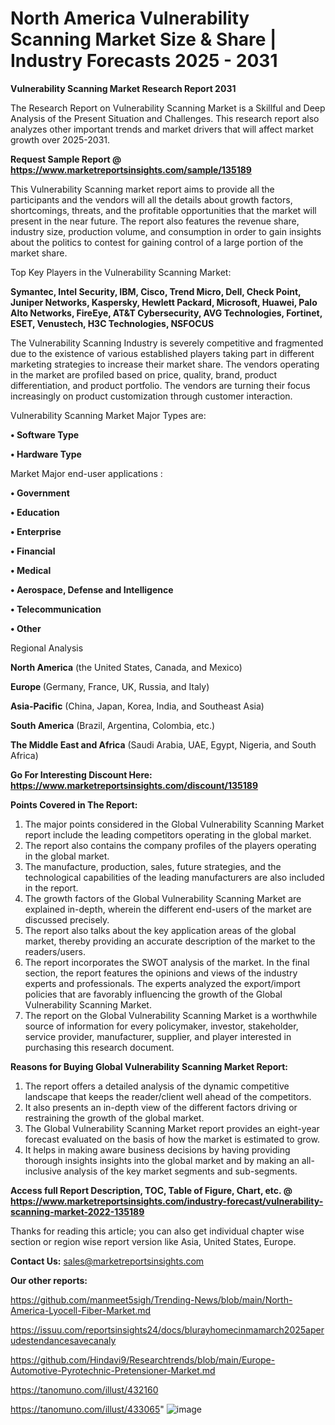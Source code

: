 # North America Vulnerability Scanning Market Size & Share | Industry Forecasts 2025 - 2031

<strong>Vulnerability Scanning Market Research Report 2031</strong>

The Research Report on Vulnerability Scanning Market is a Skillful and Deep Analysis of the Present Situation and Challenges. This research report also analyzes other important trends and market drivers that will affect market growth over 2025-2031.

<strong>Request Sample Report @ <a href=https://www.marketreportsinsights.com/sample/135189>https://www.marketreportsinsights.com/sample/135189</a></strong>

This Vulnerability Scanning market report aims to provide all the participants and the vendors will all the details about growth factors, shortcomings, threats, and the profitable opportunities that the market will present in the near future. The report also features the revenue share, industry size, production volume, and consumption in order to gain insights about the politics to contest for gaining control of a large portion of the market share.

Top Key Players in the Vulnerability Scanning Market:

<strong>Symantec, Intel Security, IBM, Cisco, Trend Micro, Dell, Check Point, Juniper Networks, Kaspersky, Hewlett Packard, Microsoft, Huawei, Palo Alto Networks, FireEye, AT&T Cybersecurity, AVG Technologies, Fortinet, ESET, Venustech, H3C Technologies, NSFOCUS</strong>

The Vulnerability Scanning Industry is severely competitive and fragmented due to the existence of various established players taking part in different marketing strategies to increase their market share. The vendors operating in the market are profiled based on price, quality, brand, product differentiation, and product portfolio. The vendors are turning their focus increasingly on product customization through customer interaction.

Vulnerability Scanning Market Major Types are:

<strong>• Software Type

• Hardware Type</strong>

Market Major end-user applications :

<strong>• Government

• Education

• Enterprise

• Financial

• Medical

• Aerospace, Defense and Intelligence

• Telecommunication

• Other</strong>

Regional Analysis

</u><strong><b>North America</b></strong> (the United States, Canada, and Mexico)

<strong><b>Europe </b></strong>(Germany, France, UK, Russia, and Italy)

<strong><b>Asia-Pacific</b></strong> (China, Japan, Korea, India, and Southeast Asia)

<strong><b>South America</b></strong> (Brazil, Argentina, Colombia, etc.)

<strong><b>The Middle East and Africa</b></strong> (Saudi Arabia, UAE, Egypt, Nigeria, and South Africa)

<strong>Go For Interesting Discount Here: <a href=https://www.marketreportsinsights.com/discount/135189>https://www.marketreportsinsights.com/discount/135189</a></strong>

<strong>Points Covered in The Report:</strong>
<ol>
  <li>The major points considered in the Global Vulnerability Scanning Market report include the leading competitors operating in the global market.</li>
  <li>The report also contains the company profiles of the players operating in the global market.</li>
  <li>The manufacture, production, sales, future strategies, and the technological capabilities of the leading manufacturers are also included in the report.</li>
  <li>The growth factors of the Global Vulnerability Scanning Market are explained in-depth, wherein the different end-users of the market are discussed precisely.</li>
  <li>The report also talks about the key application areas of the global market, thereby providing an accurate description of the market to the readers/users.</li>
  <li>The report incorporates the SWOT analysis of the market. In the final section, the report features the opinions and views of the industry experts and professionals. The experts analyzed the export/import policies that are favorably influencing the growth of the Global Vulnerability Scanning Market.</li>
  <li>The report on the Global Vulnerability Scanning Market is a worthwhile source of information for every policymaker, investor, stakeholder, service provider, manufacturer, supplier, and player interested in purchasing this research document.</li>
</ol>
<strong>Reasons for Buying Global Vulnerability Scanning Market Report:</strong>

<ol>
  <li>The report offers a detailed analysis of the dynamic competitive landscape that keeps the reader/client well ahead of the competitors.</li>
  <li>It also presents an in-depth view of the different factors driving or restraining the growth of the global market.</li>
  <li>The Global Vulnerability Scanning Market report provides an eight-year forecast evaluated on the basis of how the market is estimated to grow.</li>
  <li>It helps in making aware business decisions by having providing thorough insights insights into the global market and by making an all-inclusive analysis of the key market segments and sub-segments.</li>
</ol>
<strong>Access full Report Description, TOC, Table of Figure, Chart, etc. @ <a href=https://www.marketreportsinsights.com/industry-forecast/vulnerability-scanning-market-2022-135189>https://www.marketreportsinsights.com/industry-forecast/vulnerability-scanning-market-2022-135189</a></strong>


Thanks for reading this article; you can also get individual chapter wise section or region wise report version like Asia, United States, Europe.

<strong>Contact Us:</strong>
sales@marketreportsinsights.com

<strong>Our other reports:</strong>

<a href=https://github.com/manmeet5sigh/Trending-News/blob/main/North-America-Lyocell-Fiber-Market.md>https://github.com/manmeet5sigh/Trending-News/blob/main/North-America-Lyocell-Fiber-Market.md</a>

<a href=https://issuu.com/reportsinsights24/docs/blurayhomecinmamarch2025aperudestendancesavecanaly>https://issuu.com/reportsinsights24/docs/blurayhomecinmamarch2025aperudestendancesavecanaly</a>

<a href=https://github.com/Hindavi9/Researchtrends/blob/main/Europe-Automotive-Pyrotechnic-Pretensioner-Market.md>https://github.com/Hindavi9/Researchtrends/blob/main/Europe-Automotive-Pyrotechnic-Pretensioner-Market.md</a>

<a href=https://tanomuno.com/illust/432160>https://tanomuno.com/illust/432160</a>

<a href=https://tanomuno.com/illust/433065>https://tanomuno.com/illust/433065</a>"
![image](https://github.com/user-attachments/assets/67437390-c645-4da4-97c7-29f65b4f15ea)
